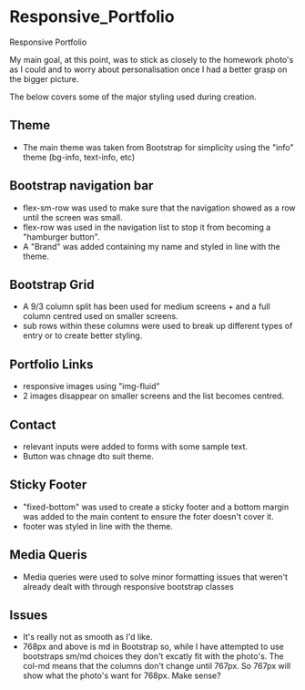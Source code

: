# Responsive_Portfolio
Responsive Portfolio


My main goal, at this point, was to stick as closely to the homework photo's as I could and to worry about personalisation once I had a better grasp on the bigger picture.

The below covers some of the major styling used during creation.

## Theme
- The main theme was taken from Bootstrap for simplicity using the "info" theme (bg-info, text-info, etc)

## Bootstrap navigation bar
- flex-sm-row was used to make sure that the navigation showed as a row until the screen was small.
- flex-row was used in the navigation list to stop it from becoming a "hamburger button".
- A "Brand" was added containing my name and styled in line with the theme.

## Bootstrap Grid
- A 9/3 column split has been used for medium screens + and a full column centred used on smaller screens.
- sub rows within these columns were used to break up different types of entry or to create better styling.

## Portfolio Links
- responsive images using "img-fluid" 
- 2 images disappear on smaller screens and the list becomes centred.

## Contact
- relevant inputs were added to forms with some sample text.
- Button was chnage dto suit theme.

## Sticky Footer
- "fixed-bottom" was used to create a sticky footer and a bottom margin was added to the main content to ensure the foter doesn't cover it.
- footer was styled in line with the theme.

## Media Queris
- Media queries were used to solve minor formatting issues that weren't already dealt with through responsive bootstrap classes

## Issues
- It's really not as smooth as I'd like.
- 768px and above is md in Bootstrap so, while I have attempted to use bootstraps sm/md choices they don't excatly fit with the photo's. The col-md means that the columns don't change until 767px. So 767px will show what the photo's want for 768px. Make sense?